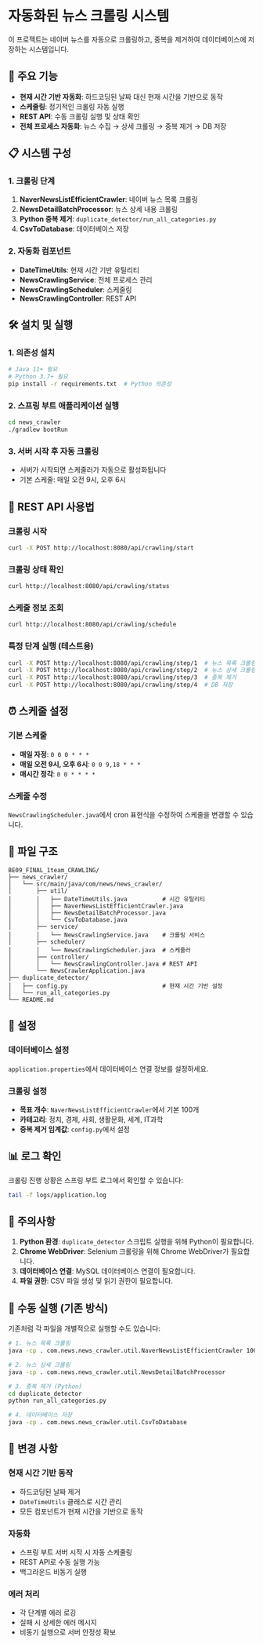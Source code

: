 # 자동화된 뉴스 크롤링 시스템

이 프로젝트는 네이버 뉴스를 자동으로 크롤링하고, 중복을 제거하여 데이터베이스에 저장하는 시스템입니다.

## 🚀 주요 기능

- **현재 시간 기반 자동화**: 하드코딩된 날짜 대신 현재 시간을 기반으로 동작
- **스케줄링**: 정기적인 크롤링 자동 실행
- **REST API**: 수동 크롤링 실행 및 상태 확인
- **전체 프로세스 자동화**: 뉴스 수집 → 상세 크롤링 → 중복 제거 → DB 저장

## 📋 시스템 구성

### 1. 크롤링 단계

1. **NaverNewsListEfficientCrawler**: 네이버 뉴스 목록 크롤링
2. **NewsDetailBatchProcessor**: 뉴스 상세 내용 크롤링
3. **Python 중복 제거**: `duplicate_detector/run_all_categories.py`
4. **CsvToDatabase**: 데이터베이스 저장

### 2. 자동화 컴포넌트

- **DateTimeUtils**: 현재 시간 기반 유틸리티
- **NewsCrawlingService**: 전체 프로세스 관리
- **NewsCrawlingScheduler**: 스케줄링
- **NewsCrawlingController**: REST API

## 🛠️ 설치 및 실행

### 1. 의존성 설치

```bash
# Java 11+ 필요
# Python 3.7+ 필요
pip install -r requirements.txt  # Python 의존성
```

### 2. 스프링 부트 애플리케이션 실행

```bash
cd news_crawler
./gradlew bootRun
```

### 3. 서버 시작 후 자동 크롤링

- 서버가 시작되면 스케줄러가 자동으로 활성화됩니다
- 기본 스케줄: 매일 오전 9시, 오후 6시

## 📡 REST API 사용법

### 크롤링 시작

```bash
curl -X POST http://localhost:8080/api/crawling/start
```

### 크롤링 상태 확인

```bash
curl http://localhost:8080/api/crawling/status
```

### 스케줄 정보 조회

```bash
curl http://localhost:8080/api/crawling/schedule
```

### 특정 단계 실행 (테스트용)

```bash
curl -X POST http://localhost:8080/api/crawling/step/1  # 뉴스 목록 크롤링
curl -X POST http://localhost:8080/api/crawling/step/2  # 뉴스 상세 크롤링
curl -X POST http://localhost:8080/api/crawling/step/3  # 중복 제거
curl -X POST http://localhost:8080/api/crawling/step/4  # DB 저장
```

## ⏰ 스케줄 설정

### 기본 스케줄

- **매일 자정**: `0 0 0 * * *`
- **매일 오전 9시, 오후 6시**: `0 0 9,18 * * *`
- **매시간 정각**: `0 0 * * * *`

### 스케줄 수정

`NewsCrawlingScheduler.java`에서 cron 표현식을 수정하여 스케줄을 변경할 수 있습니다.

## 📁 파일 구조

```
BE09_FINAL_1team_CRAWLING/
├── news_crawler/
│   └── src/main/java/com/news/news_crawler/
│       ├── util/
│       │   ├── DateTimeUtils.java          # 시간 유틸리티
│       │   ├── NaverNewsListEfficientCrawler.java
│       │   ├── NewsDetailBatchProcessor.java
│       │   └── CsvToDatabase.java
│       ├── service/
│       │   └── NewsCrawlingService.java    # 크롤링 서비스
│       ├── scheduler/
│       │   └── NewsCrawlingScheduler.java  # 스케줄러
│       ├── controller/
│       │   └── NewsCrawlingController.java # REST API
│       └── NewsCrawlerApplication.java
├── duplicate_detector/
│   ├── config.py                           # 현재 시간 기반 설정
│   └── run_all_categories.py
└── README.md
```

## 🔧 설정

### 데이터베이스 설정

`application.properties`에서 데이터베이스 연결 정보를 설정하세요.

### 크롤링 설정

- **목표 개수**: `NaverNewsListEfficientCrawler`에서 기본 100개
- **카테고리**: 정치, 경제, 사회, 생활문화, 세계, IT과학
- **중복 제거 임계값**: `config.py`에서 설정

## 📊 로그 확인

크롤링 진행 상황은 스프링 부트 로그에서 확인할 수 있습니다:

```bash
tail -f logs/application.log
```

## 🚨 주의사항

1. **Python 환경**: `duplicate_detector` 스크립트 실행을 위해 Python이 필요합니다.
2. **Chrome WebDriver**: Selenium 크롤링을 위해 Chrome WebDriver가 필요합니다.
3. **데이터베이스 연결**: MySQL 데이터베이스 연결이 필요합니다.
4. **파일 권한**: CSV 파일 생성 및 읽기 권한이 필요합니다.

## 🔄 수동 실행 (기존 방식)

기존처럼 각 파일을 개별적으로 실행할 수도 있습니다:

```bash
# 1. 뉴스 목록 크롤링
java -cp . com.news.news_crawler.util.NaverNewsListEfficientCrawler 100

# 2. 뉴스 상세 크롤링
java -cp . com.news.news_crawler.util.NewsDetailBatchProcessor

# 3. 중복 제거 (Python)
cd duplicate_detector
python run_all_categories.py

# 4. 데이터베이스 저장
java -cp . com.news.news_crawler.util.CsvToDatabase
```

## 📝 변경 사항

### 현재 시간 기반 동작

- 하드코딩된 날짜 제거
- `DateTimeUtils` 클래스로 시간 관리
- 모든 컴포넌트가 현재 시간을 기반으로 동작

### 자동화

- 스프링 부트 서버 시작 시 자동 스케줄링
- REST API로 수동 실행 가능
- 백그라운드 비동기 실행

### 에러 처리

- 각 단계별 에러 로깅
- 실패 시 상세한 에러 메시지
- 비동기 실행으로 서버 안정성 확보

